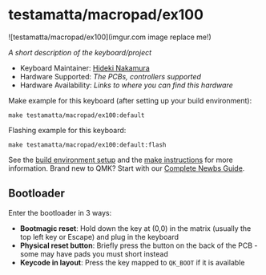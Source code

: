 # testamatta/macropad/ex100

![testamatta/macropad/ex100](imgur.com image replace me!)

*A short description of the keyboard/project*

* Keyboard Maintainer: [Hideki Nakamura](https://github.com/hide-key)
* Hardware Supported: *The PCBs, controllers supported*
* Hardware Availability: *Links to where you can find this hardware*

Make example for this keyboard (after setting up your build environment):

    make testamatta/macropad/ex100:default

Flashing example for this keyboard:

    make testamatta/macropad/ex100:default:flash

See the [build environment setup](https://docs.qmk.fm/#/getting_started_build_tools) and the [make instructions](https://docs.qmk.fm/#/getting_started_make_guide) for more information. Brand new to QMK? Start with our [Complete Newbs Guide](https://docs.qmk.fm/#/newbs).

## Bootloader

Enter the bootloader in 3 ways:

* **Bootmagic reset**: Hold down the key at (0,0) in the matrix (usually the top left key or Escape) and plug in the keyboard
* **Physical reset button**: Briefly press the button on the back of the PCB - some may have pads you must short instead
* **Keycode in layout**: Press the key mapped to `QK_BOOT` if it is available
